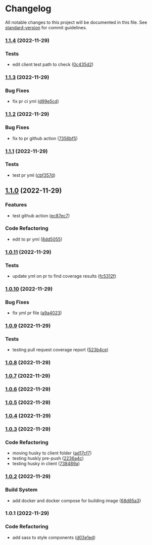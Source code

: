 # Changelog

All notable changes to this project will be documented in this file. See [standard-version](https://github.com/conventional-changelog/standard-version) for commit guidelines.

### [1.1.4](https://github.com/esaldivar/ReactTSTemplate/compare/v1.1.3...v1.1.4) (2022-11-29)


### Tests

* edit client test path to check ([0c435d2](https://github.com/esaldivar/ReactTSTemplate/commit/0c435d2888280e949ebd514dcb815446e93d91b7))

### [1.1.3](https://github.com/esaldivar/ReactTSTemplate/compare/v1.1.2...v1.1.3) (2022-11-29)


### Bug Fixes

* fix pr ci yml ([d99e5cd](https://github.com/esaldivar/ReactTSTemplate/commit/d99e5cd65d0ec917fdb17109ed02e61a56a41592))

### [1.1.2](https://github.com/esaldivar/ReactTSTemplate/compare/v1.1.1...v1.1.2) (2022-11-29)


### Bug Fixes

* fix to pr github action ([7356bf5](https://github.com/esaldivar/ReactTSTemplate/commit/7356bf5a5bd64cad6a625df1c6af11a73b918ee5))

### [1.1.1](https://github.com/esaldivar/ReactTSTemplate/compare/v1.1.0...v1.1.1) (2022-11-29)


### Tests

* test pr yml ([cbf357d](https://github.com/esaldivar/ReactTSTemplate/commit/cbf357d5ca968b98120f78d485195250b1f4fed1))

## [1.1.0](https://github.com/esaldivar/ReactTSTemplate/compare/v1.0.11...v1.1.0) (2022-11-29)


### Features

* test github action ([ec87ec7](https://github.com/esaldivar/ReactTSTemplate/commit/ec87ec70778a2f735a35a792a946b5ff17fa9c7a))


### Code Refactoring

* edit to pr yml ([8dd5055](https://github.com/esaldivar/ReactTSTemplate/commit/8dd5055e83029de67fe34cdf1a48af79be004cb3))

### [1.0.11](https://github.com/esaldivar/ReactTSTemplate/compare/v1.0.10...v1.0.11) (2022-11-29)


### Tests

* update yml on pr to find coverage results ([fc5312f](https://github.com/esaldivar/ReactTSTemplate/commit/fc5312f42e8222050f7afd283e762ea7fc56839d))

### [1.0.10](https://github.com/esaldivar/ReactTSTemplate/compare/v1.0.9...v1.0.10) (2022-11-29)


### Bug Fixes

* fix yml pr file ([a9a4023](https://github.com/esaldivar/ReactTSTemplate/commit/a9a4023f3ca250deaafd5a60a5e392e8926108c2))

### [1.0.9](https://github.com/esaldivar/ReactTSTemplate/compare/v1.0.8...v1.0.9) (2022-11-29)


### Tests

* testing pull request coverage report ([523b4ce](https://github.com/esaldivar/ReactTSTemplate/commit/523b4ced185f3e67a3ad4ffaffedf1a66d5a1aae))

### [1.0.8](https://github.com/esaldivar/ReactTSTemplate/compare/v1.0.7...v1.0.8) (2022-11-29)

### [1.0.7](https://github.com/esaldivar/ReactTSTemplate/compare/v1.0.6...v1.0.7) (2022-11-29)

### [1.0.6](https://github.com/esaldivar/ReactTSTemplate/compare/v1.0.5...v1.0.6) (2022-11-29)

### [1.0.5](https://github.com/esaldivar/ReactTSTemplate/compare/v1.0.4...v1.0.5) (2022-11-29)

### [1.0.4](https://github.com/esaldivar/ReactTSTemplate/compare/v1.0.3...v1.0.4) (2022-11-29)

### [1.0.3](https://github.com/esaldivar/ReactTSTemplate/compare/v1.0.2...v1.0.3) (2022-11-29)


### Code Refactoring

* moving husky to client folder ([ad17cf7](https://github.com/esaldivar/ReactTSTemplate/commit/ad17cf73fdb4ae6421d574a865cdbf2971714767))
* testing huskly pre-push ([2236a4c](https://github.com/esaldivar/ReactTSTemplate/commit/2236a4c2958c3da2460efd065b9c3f3c6c830bdc))
* testing husky in client ([738489a](https://github.com/esaldivar/ReactTSTemplate/commit/738489a3696a924683603064d3011508b75a1968))

### [1.0.2](https://github.com/esaldivar/ReactTSTemplate/compare/v1.0.1...v1.0.2) (2022-11-29)


### Build System

* add docker and docker compose for building image ([68d85a3](https://github.com/esaldivar/ReactTSTemplate/commit/68d85a384b9f5918d15e0d339cac74414f5e3eaa))

### 1.0.1 (2022-11-29)


### Code Refactoring

* add sass to style components ([d03e1ed](https://github.com/esaldivar/ReactTSTemplate/commit/d03e1ed479f367e2c5e0c77982350277a5f6cf93))
